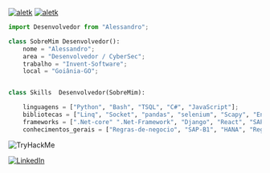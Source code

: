 [![aletk](https://github-readme-stats.vercel.app/api?username=aletk&theme=highcontrast)](https://github.com/anuraghazra/github-readme-stats)
[![aletk](https://github-readme-stats.vercel.app/api/top-langs/?username=aletk&hide=html&layout=compact&theme=highcontrast)](https://github.com/anuraghazra/github-readme-stats)

```python
import Desenvolvedor from "Alessandro";

class SobreMim Desenvolvedor():
    nome = "Alessandro";
    area = "Desenvolvedor / CyberSec";
    trabalho = "Invent-Software";
    local = "Goiânia-GO";


class Skills  Desenvolvedor(SobreMim):

    linguagens = ["Python", "Bash", "TSQL", "C#", "JavaScript"];
    bibliotecas = ["Linq", "Socket", "pandas", "selenium", "Scapy", "Entre diversos Outros"];
    frameworks = [".Net-core" ".Net-Framework", "Django", "React", "SAPIU5"];
    conhecimentos_gerais = ["Regras-de-negocio", "SAP-B1", "HANA", "Regras-Fiscais", "Linux", "Windows", "Redes" ]

```
<img src="https://tryhackme-badges.s3.amazonaws.com/Ale.e.png" alt="TryHackMe">

<p align="left">

  <a href="#" title="LinkedIn">
  <img src="https://img.shields.io/badge/-Linkedin-0e76a8?style=flat-square&logo=Linkedin&logoColor=white&link=https://www.linkedin.com/in/alessandro-dos-santos-5a1856214/" alt="LinkedIn"/></a>
</p>

